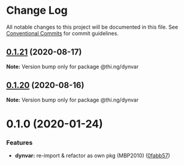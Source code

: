 # Change Log

All notable changes to this project will be documented in this file.
See [Conventional Commits](https://conventionalcommits.org) for commit guidelines.

## [0.1.21](https://github.com/thi-ng/umbrella/compare/@thi.ng/dynvar@0.1.20...@thi.ng/dynvar@0.1.21) (2020-08-17)

**Note:** Version bump only for package @thi.ng/dynvar





## [0.1.20](https://github.com/thi-ng/umbrella/compare/@thi.ng/dynvar@0.1.19...@thi.ng/dynvar@0.1.20) (2020-08-16)

**Note:** Version bump only for package @thi.ng/dynvar





# 0.1.0 (2020-01-24)

### Features

* **dynvar:** re-import & refactor as own pkg (MBP2010) ([0fabb57](https://github.com/thi-ng/umbrella/commit/0fabb57f386ad92ce81970c53d02993a8fb102c0))
